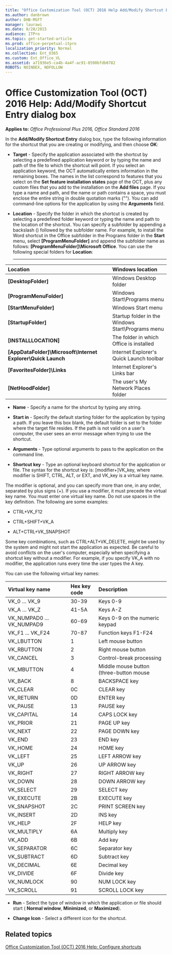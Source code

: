 ```yaml
---
title: "Office Customization Tool (OCT) 2016 Help Add/Modify Shortcut Entry dialog box"
ms.author: danbrown
author: DHB-MSFT
manager: laurawi
ms.date: 8/28/2015
audience: ITPro
ms.topic: get-started-article
ms.prod: office-perpetual-itpro
localization_priority: Normal
ms.collection: Ent_O365
ms.custom: Ent_Office_VL
ms.assetid: a71936e5-ca4b-4a4f-ac91-8590bfdb0782
ROBOTS: NOINDEX, NOFOLLOW
---
```


# Office Customization Tool (OCT) 2016 Help: Add/Modify Shortcut Entry dialog box

**Applies to:** *Office Professional Plus 2016, Office Standard 2016*

In the **Add/Modify Shortcut Entry** dialog box, type the following information for the shortcut that you are creating or modifying, and then choose **OK**:
  
- **Target** - Specify the application associated with the shortcut by selecting a predefined application keyword or by typing the name and path of the file to which the shortcut will point. If you select an application keyword, the OCT automatically enters information in the remaining boxes. The names in the list correspond to features that you select on the **Set feature installation states** page of the OCT, plus any custom files that you add to the installation on the **Add files** page. If you type a name and path, and the name or path contains a space, you must enclose the entire string in double quotation marks (""). You can add command-line options for the application by using the **Arguments** field. 
    
- **Location** - Specify the folder in which the shortcut is created by selecting a predefined folder keyword or typing the name and path to the location of the shortcut. You can specify a subfolder by appending a backslash (\) followed by the subfolder name. For example, to install the Word shortcut in the Office subfolder in the Programs folder in the **Start** menu, select **[ProgramMenuFolder]** and append the subfolder name as follows: **[ProgramMenuFolder]\Microsoft Office**. You can use the following special folders for **Location**:
    
   ****

|**Location**|**Windows location**|
|:-----|:-----|
|**[DesktopFolder]** <br/> |Windows Desktop folder  <br/> |
|**[ProgramMenuFolder]** <br/> |Windows Start\Programs menu  <br/> |
|**[StartMenuFolder]** <br/> |Windows Start menu  <br/> |
|**[StartupFolder]** <br/> |Startup folder in the Windows Start\Programs menu  <br/> |
|**[INSTALLLOCATION]** <br/> |The folder in which Office is installed  <br/> |
|**[AppDataFolder]\Microsoft\Internet Explorer\Quick Launch** <br/> |Internet Explorer's Quick Launch toolbar  <br/> |
|**[FavoritesFolder]\Links** <br/> |Internet Explorer's Links bar  <br/> |
|**[NetHoodFolder]** <br/> |The user's My Network Places folder  <br/> |
   
- **Name** - Specify a name for the shortcut by typing any string. 
    
- **Start in** - Specify the default starting folder for the application by typing a path. If you leave this box blank, the default folder is set to the folder where the target file resides. If the path is not valid on a user's computer, the user sees an error message when trying to use the shortcut. 
    
- **Arguments** - Type optional arguments to pass to the application on the command line. 
    
- **Shortcut key** - Type an optional keyboard shortcut for the application or file. The syntax for the shortcut key is: [modifier+]VK_key, where modifier is SHIFT, CTRL, ALT, or EXT, and VK_key is a virtual key name. 
    
The modifier is optional, and you can specify more than one, in any order, separated by plus signs (+). If you use a modifier, it must precede the virtual key name. You must enter one virtual key name. Do not use spaces in the key definition. The following are some examples:
    
  - CTRL+VK_F12
    
  - CTRL+SHIFT+VK_A
    
  - ALT+CTRL+VK_SNAPSHOT
    
Some key combinations, such as CTRL+ALT+VK_DELETE, might be used by the system and might not start the application as expected. Be careful to avoid conflicts on the user's computer, especially when specifying a shortcut key without a modifier. For example, if you specify VK_A with no modifier, the application runs every time the user types the A key.
    
You can use the following virtual key names:
    

|**Virtual key name**|**Hex key code**|**Description**|
|:-----|:-----|:-----|
|VK_0 … VK_9  <br/> |30-39  <br/> |Keys 0-9  <br/> |
|VK_A … VK_Z  <br/> |41-5A  <br/> |Keys A-Z  <br/> |
|VK_NUMPAD0 … VK_NUMPAD9  <br/> |60-69  <br/> |Keys 0-9 on the numeric keypad  <br/> |
|VK_F1 ... VK_F24  <br/> |70-87  <br/> |Function keys F1-F24  <br/> |
|VK_LBUTTON  <br/> |1  <br/> |Left mouse button  <br/> |
|VK_RBUTTON  <br/> |2  <br/> |Right mouse button  <br/> |
|VK_CANCEL  <br/> |3  <br/> |Control-break processing  <br/> |
|VK_MBUTTON  <br/> |4  <br/> |Middle mouse button (three-button mouse  <br/> |
|VK_BACK  <br/> |8  <br/> |BACKSPACE key  <br/> |
|VK_CLEAR  <br/> |0C  <br/> |CLEAR key  <br/> |
|VK_RETURN  <br/> |0D  <br/> |ENTER key  <br/> |
|VK_PAUSE  <br/> |13  <br/> |PAUSE key  <br/> |
|VK_CAPITAL  <br/> |14  <br/> |CAPS LOCK key  <br/> |
|VK_PRIOR  <br/> |21  <br/> |PAGE UP key  <br/> |
|VK_NEXT  <br/> |22  <br/> |PAGE DOWN key  <br/> |
|VK_END  <br/> |23  <br/> |END key  <br/> |
|VK_HOME  <br/> |24  <br/> |HOME key  <br/> |
|VK_LEFT  <br/> |25  <br/> |LEFT ARROW key  <br/> |
|VK_UP  <br/> |26  <br/> |UP ARROW key  <br/> |
|VK_RIGHT  <br/> |27  <br/> |RIGHT ARROW key  <br/> |
|VK_DOWN  <br/> |28  <br/> |DOWN ARROW key  <br/> |
|VK_SELECT  <br/> |29  <br/> |SELECT key  <br/> |
|VK_EXECUTE  <br/> |2B  <br/> |EXECUTE key  <br/> |
|VK_SNAPSHOT  <br/> |2C  <br/> |PRINT SCREEN key  <br/> |
|VK_INSERT  <br/> |2D  <br/> |INS key  <br/> |
|VK_HELP  <br/> |2F  <br/> |HELP key  <br/> |
|VK_MULTIPLY  <br/> |6A  <br/> |Multiply key  <br/> |
|VK_ADD  <br/> |6B  <br/> |Add key  <br/> |
|VK_SEPARATOR  <br/> |6C  <br/> |Separator key  <br/> |
|VK_SUBTRACT  <br/> |6D  <br/> |Subtract key  <br/> |
|VK_DECIMAL  <br/> |6E  <br/> |Decimal key  <br/> |
|VK_DIVIDE  <br/> |6F  <br/> |Divide key  <br/> |
|VK_NUMLOCK  <br/> |90  <br/> |NUM LOCK key  <br/> |
|VK_SCROLL  <br/> |91  <br/> |SCROLL LOCK key  <br/> |
   

- **Run** - Select the type of window in which the application or file should start ( **Normal window**, **Minimized**, or **Maximized**).
    
- **Change Icon** - Select a different icon for the shortcut. 
    
## Related topics
[Office Customization Tool (OCT) 2016 Help: Configure shortcuts](oct-2016-help-configure-shortcuts.md)

